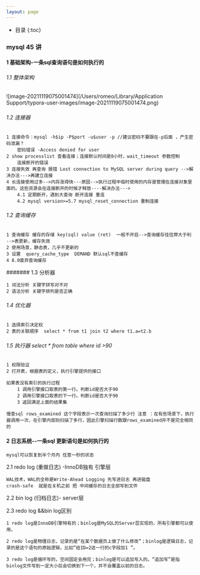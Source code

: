```yaml
---
layout: page
---
```


*  目录
{:toc}

### mysql 45 讲

#### 1 基础架构-一条sql查询语句是如何执行的

###### 1.1 整体架构

![image-20211119075001474](/Users/romeo/Library/Application Support/typora-user-images/image-20211119075001474.png)

###### 1.2 连接器

```
1 连接命令：mysql -h$ip -P$port -u$user -p //建议密码不要跟在-p后面 ，产生密码泄漏？
	密码错误 -Access denied for user
2 show processlist 查看连接；连接默认时间是8小时，wait_timeout 参数控制
	连接断开的错误
3 连接失效 再查询 报错 Lost connection to MySQL server during query -->解决办法--->再建立连接
4 长连接使用过多-->内存涨得快---原因-->执行过程中临时使用的内存是管理在连接对象里面的。这些资源会在连接断开的时候才释放----解决办法--->
	4.1 定期断开，遇到大查询 断开连接 重连
	4.2 mysql version>=5.7 mysql_reset_connection 重制连接
```



###### 1.2 查询缓存

```
1 查询缓存 缓存的存储 key(sql) value (ret)  一般不开启-->查询缓存往往弊大于利 -->表更新，缓存失效
2 使用场景，静态表，几乎不更新的
3 设置  query_cache_type  DEMAND 默认sql不查缓存
4 8.0废弃查询缓存

```

####### 1.3  分析器

```
1 词法分析 关键字拼写对不对
2 语法分析 关键字排列是否正确
```

###### 1.4 优化器

```
1 选择索引决定权 
2 表的关联顺序  select * from t1 join t2 where t1.a=t2.b
```

###### 1.5 执行器 select * from table where id >90

```
1 权限验证
2 打开表，根据表的定义，执行引擎提供的接口

如果表没有索引的执行过程
	1 调用引擎接口取表的第一行。判断id是否大于90 
	2 调用引擎接口取表的下一行。判断id是否大于90 
	3 返回满足上面的结果集
	
慢查sql rows_examined 这个字段表示一次查询扫描了多少行 注意 ：在有些场景下，执行器调用一次，在引擎内部则扫描了多行，因此引擎扫描行数跟rows_examined并不是完全相同的
```





#### 2 日志系统--一条sql 更新语句是如何执行的

```
mysql可以恢复到半个月内 任意一秒的状态
```

2.1  redo log  (重做日志) -InnoDB独有 引擎层

```
WAL技术，WAL的全称是Write-Ahead Logging 先写进日志 再进磁盘
crash-safe  就是在关机之前 把 中间缓存的日志全部写到文件
```

2.2 bin log  (归档日志)- server层



2.3 redo log  &&bin log区别

```
1 redo log是InnoDB引擎特有的；binlog是MySQL的Server层实现的，所有引擎都可以使用。

2 redo log是物理日志，记录的是“在某个数据页上做了什么修改”；binlog是逻辑日志，记录的是这个语句的原始逻辑，比如“给ID=2这一行的c字段加1 ”。

3 redo log是循环写的，空间固定会用完；binlog是可以追加写入的。“追加写”是指binlog文件写到一定大小后会切换到下一个，并不会覆盖以前的日志。
```





